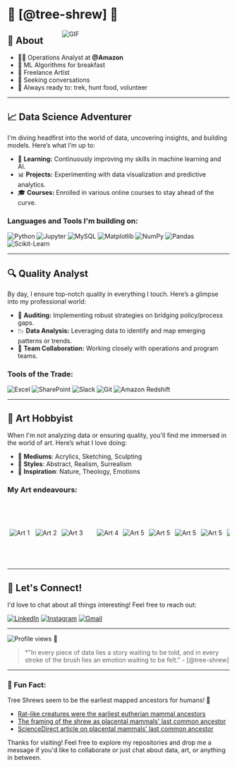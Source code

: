 # 👋 [@tree-shrew] 🚀
<img src="" alt="GIF" align=right width=380>

## 📖 About 
- 🧑‍💻 Operations Analyst at **@Amazon** 
- 🥨 ML Algorithms for breakfast 
- 🎨 Freelance Artist 
- 👀 Seeking conversations
- 🏃 Always ready to: trek, hunt food, volunteer

---

## 📈 Data Science Adventurer

I'm diving headfirst into the world of data, uncovering insights, and building models. Here’s what I’m up to:

- 🧠 **Learning:** Continuously improving my skills in machine learning and AI.
- 📊 **Projects:** Experimenting with data visualization and predictive analytics.
- 🎓 **Courses:** Enrolled in various online courses to stay ahead of the curve.

### Languages and Tools I'm building on:

![Python](https://img.shields.io/badge/-Python-43B02A?style=flat&logo=python&logoColor=white)
![Jupyter](https://img.shields.io/badge/-Jupyter-0052CC?style=flat&logo=jupyter&logoColor=white)
![MySQL](https://img.shields.io/badge/-MySQL-FF6C37?style=flat&logo=sql&logoColor=white)
![Matplotlib](https://img.shields.io/badge/-Matplotlib-F05032?style=flat&logo=matplotlib&logoColor=white)
![NumPy](https://img.shields.io/badge/-NumPy-013243?style=flat&logo=numpy&logoColor=white)
![Pandas](https://img.shields.io/badge/-Pandas-150458?style=flat&logo=pandas&logoColor=white)
![Scikit-Learn](https://img.shields.io/badge/-Scikit%20Learn-F7931E?style=flat&logo=scikit-learn&logoColor=white)

---

## 🔍 Quality Analyst

By day, I ensure top-notch quality in everything I touch. Here’s a glimpse into my professional world:

- 🧮 **Auditing:** Implementing robust strategies on bridging policy/process gaps.
- 📉 **Data Analysis:** Leveraging data to identify and map emerging patterns or trends.
- 🤝 **Team Collaboration:** Working closely with operations and program teams.

### Tools of the Trade:

![Excel](https://img.shields.io/badge/-Excel-217346?style=flat&logo=microsoft-excel&logoColor=white)
![SharePoint](https://img.shields.io/badge/-SharePoint-0078D4?style=flat&logo=microsoft-sharepoint&logoColor=white)
![Slack](https://img.shields.io/badge/-Slack-4A154B?style=flat&logo=slack&logoColor=white)
![Git](https://img.shields.io/badge/-Git-F05032?style=flat&logo=git&logoColor=white)
![Amazon Redshift](https://img.shields.io/badge/-Amazon%20Redshift-232F3E?style=flat&logo=amazon-redshift&logoColor=white)

---

## 🎨 Art Hobbyist

When I'm not analyzing data or ensuring quality, you'll find me immersed in the world of art. Here’s what I love doing:

- 🌈 **Mediums**: Acrylics, Sketching, Sculpting
- 🫧 **Styles**: Abstract, Realism, Surrealism
- 🌠 **Inspiration**: Nature, Theology, Emotions

### My Art endeavours:

<div style="white-space: nowrap; overflow-x: auto; padding: 5px;">

  <img src="https://github.com/tree-shrew/tree-shrew/blob/main/3.png" alt="Art 1" width="50" height="71.5" style="display: inline-block; margin-right: 5px;">
  <img src="https://github.com/tree-shrew/tree-shrew/blob/main/7.png" alt="Art 2" width="50" height="71.5" style="display: inline-block; margin-right: 5px;">
  <img src="https://github.com/tree-shrew/tree-shrew/blob/main/5.png" alt="Art 3" width="71.5" height="50" style="display: inline-block; margin-right: 5px;">
  <img src="https://github.com/tree-shrew/tree-shrew/blob/main/6.png" alt="Art 4" width="50" height="71.5" style="display: inline-block; margin-right: 5px;">
  <img src="https://github.com/tree-shrew/tree-shrew/blob/main/1.png" alt="Art 5" width="50" height="71.5" style="display: inline-block; margin-right: 5px;">
  <img src="https://github.com/tree-shrew/tree-shrew/blob/main/2.png" alt="Art 5" width="50" height="71.5" style="display: inline-block; margin-right: 5px;">
  <img src="https://github.com/tree-shrew/tree-shrew/blob/main/4.png" alt="Art 5" width="50" height="71.5" style="display: inline-block; margin-right: 5px;">
  <img src="https://github.com/tree-shrew/tree-shrew/blob/main/8.png" alt="Art 5" width="50" height="71.5" style="display: inline-block; margin-right: 5px;">
  <img src="https://github.com/tree-shrew/tree-shrew/blob/main/9.png" alt="Art 5" width="50" height="71.5" style="display: inline-block; margin-right: 5px;">
  <img src="https://github.com/tree-shrew/tree-shrew/blob/main/10.png" alt="Art 5" width="50" height="71.5" style="display: inline-block; margin-right: 5px;">
  <img src="https://github.com/tree-shrew/tree-shrew/blob/main/11.png" alt="Art 5" width="50" height="71.5" style="display: inline-block; margin-right: 5px;">
  <img src="https://github.com/tree-shrew/tree-shrew/blob/main/13.png" alt="Art 5" width="50" height="71.5" style="display: inline-block; margin-right: 5px;">
  <img src="https://github.com/tree-shrew/tree-shrew/blob/main/16.png" alt="Art 5" width="71.5" height="50" style="display: inline-block; margin-right: 5px;">
  <img src="https://github.com/tree-shrew/tree-shrew/blob/main/12.png" alt="Art 5" width="50" height="71.5" style="display: inline-block; margin-right: 5px;">
  <img src="https://github.com/tree-shrew/tree-shrew/blob/main/14.png" alt="Art 5" width="50" height="71.5" style="display: inline-block; margin-right: 5px;">
  <img src="https://github.com/tree-shrew/tree-shrew/blob/main/17.png" alt="Art 5" width="50" height="71.5" style="display: inline-block; margin-right: 5px;">
  <img src="https://github.com/tree-shrew/tree-shrew/blob/main/15.png" alt="Art 5" width="50" height="71.5" style="display: inline-block; margin-right: 5px;">

</div>

---

## 💬 Let's Connect!

I'd love to chat about all things interesting! Feel free to reach out:

[![LinkedIn](https://img.shields.io/badge/-LinkedIn-0077B5?style=flat&logo=linkedin&logoColor=white)](https://www.linkedin.com/in/shreya-tewari-115a12269/)
[![Instagram](https://img.shields.io/badge/-Instagram-E4405F?style=flat&logo=instagram&logoColor=white)](https://www.instagram.com/tewdrops?igsh=ZnIybnhnbGpnNmd2)
[![Gmail](https://img.shields.io/badge/-Gmail-D14836?style=flat&logo=gmail&logoColor=white)](mailto:shreya.te3@gmail.com)

---

![Profile views](https://komarev.com/ghpvc/?username=tree-shrew&color=brightgreen) 🥲

> *"In every piece of data lies a story waiting to be told, and in every stroke of the brush lies an emotion waiting to be felt." - [@tree-shrew]

---

### 🌟 Fun Fact:

Tree Shrews seem to be the earliest mapped ancestors for humans! 🐹

- [Rat-like creatures were the earliest eutherian mammal ancestors](https://www.livescience.com/60888-rat-creatures-were-earliest-eutherian-mammal-ancestors.html)
- [The framing of the shrew as placental mammals' last common ancestor](https://www.theguardian.com/science/2022/oct/27/the-framing-of-the-shrew-as-placental-mammals-last-common-ancestor)
- [ScienceDirect article on placental mammals' last common ancestor](https://www.sciencedirect.com/science/article/abs/pii/S1055790313004363)


Thanks for visiting! Feel free to explore my repositories and drop me a message if you'd like to collaborate or just chat about data, art, or anything in between.


<!---
tree-shrew/tree-shrew is a ✨ special ✨ repository because its `README.md` (this file) appears on your GitHub profile.
You can click the Preview link to take a look at your changes.
--->
